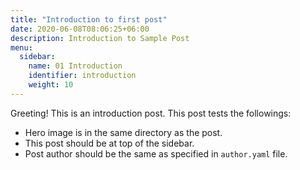 ```yaml
---
title: "Introduction to first post"
date: 2020-06-08T08:06:25+06:00
description: Introduction to Sample Post
menu:
  sidebar:
    name: 01 Introduction
    identifier: introduction
    weight: 10
---
```


Greeting! This is an introduction post. This post tests the followings:

- Hero image is in the same directory as the post.
- This post should be at top of the sidebar.
- Post author should be the same as specified in `author.yaml` file.